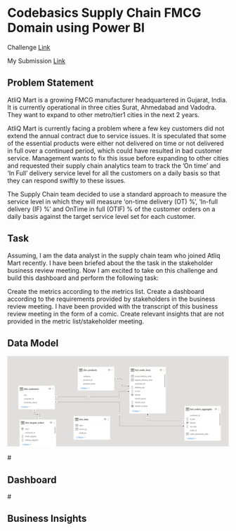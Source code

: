 # Codebasics Supply Chain FMCG Domain using Power BI


Challenge [Link](https://codebasics.io/event/codebasics-resume-project-challenge)

My Submission [Link](https://github.com/write2ruby/CodebasicsSupplyChainFMCGDomain)

<h2>Problem Statement</h2>
AtliQ Mart is a growing FMCG manufacturer headquartered in Gujarat, India. It is currently operational in three cities Surat, Ahmedabad and Vadodra. They want to expand to other metro/tier1 cities in the next 2 years.

AtliQ Mart is currently facing a problem where a few key customers did not extend the annual contract due to service issues. It is speculated that some of the essential products were either not delivered on time or not delivered in full over a continued period, which could have resulted in bad customer service. Management wants to fix this issue before expanding to other cities and requested their supply chain analytics team to track the ’On time’ and ‘In Full’ delivery service level for all the customers on a daily basis so that they can respond swiftly to these issues.

The Supply Chain team decided to use a standard approach to measure the service level in which they will measure ‘on-time delivery (OT) %’, ‘In-full delivery (IF) %’ and OnTime in full (OTIF) % of the customer orders on a daily basis against the target service level set for each customer.

<h2>Task</h2>
Assuming, I am the data analyst in the supply chain team who joined Atliq Mart recently. I have been briefed about the the task in the stakeholder business review meeting. Now I am excited to take on this challenge and build this dashboard and perform the following task:

Create the metrics according to the metrics list. Create a dashboard according to the requirements provided by stakeholders in the business review meeting. I have been provided with the transcript of this business review meeting in the form of a comic. Create relevant insights that are not provided in the metric list/stakeholder meeting.

<h2>Data Model</h2>

![Data_model](/images/Img1.png)

#<h2>Dashboard</h2>
#<h2>Business Insights</h2>

